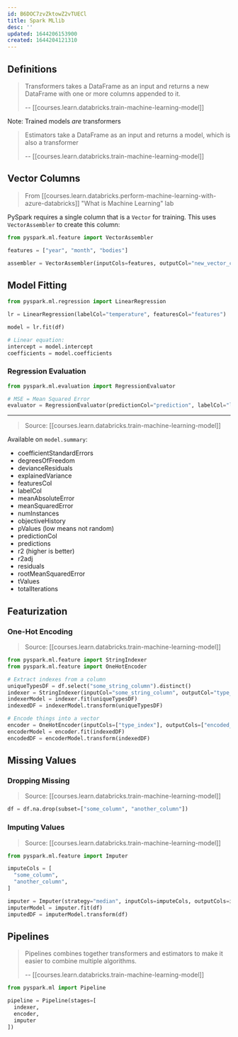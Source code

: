 ```yaml
---
id: B6DOC7zvZktowZ2vTUECl
title: Spark MLlib
desc: ''
updated: 1644206153900
created: 1644204121310
---
```


## Definitions

> Transformers takes a DataFrame as an input and returns a new DataFrame with one or more columns appended to it.
> 
> -- [[courses.learn.databricks.train-machine-learning-model]]

Note: Trained models _are_ transformers

> Estimators take a DataFrame as an input and returns a model, which is also a transformer
>
> -- [[courses.learn.databricks.train-machine-learning-model]]

## Vector Columns

> From [[courses.learn.databricks.perform-machine-learning-with-azure-databricks]] "What is Machine Learning" lab

PySpark requires a single column that is a `Vector` for training. This uses `VectorAssembler` to create this column:

```py
from pyspark.ml.feature import VectorAssembler

features = ["year", "month", "bodies"]

assembler = VectorAssembler(inputCols=features, outputCol="new_vector_col_name")
```

## Model Fitting

```py
from pyspark.ml.regression import LinearRegression

lr = LinearRegression(labelCol="temperature", featuresCol="features")

model = lr.fit(df)

# Linear equation:
intercept = model.intercept
coefficients = model.coefficients
```

### Regression Evaluation

```py
from pyspark.ml.evaluation import RegressionEvaluator

# MSE = Mean Squared Error
evaluator = RegressionEvaluator(predictionCol="prediction", labelCol="label_col_name", metricName="mse")
```

---
> Source: [[courses.learn.databricks.train-machine-learning-model]]

Available on `model.summary`:

- coefficientStandardErrors
- degreesOfFreedom
- devianceResiduals
- explainedVariance
- featuresCol
- labelCol
- meanAbsoluteError
- meanSquaredError
- numInstances
- objectiveHistory
- pValues (low means not random)
- predictionCol
- predictions
- r2 (higher is better)
- r2adj
- residuals
- rootMeanSquaredError
- tValues
- totalIterations

## Featurization

### One-Hot Encoding

> Source: [[courses.learn.databricks.train-machine-learning-model]]

```py
from pyspark.ml.feature import StringIndexer
from pyspark.ml.feature import OneHotEncoder

# Extract indexes from a column
uniqueTypesDF = df.select("some_string_column").distinct()
indexer = StringIndexer(inputCol="some_string_column", outputCol="type_index")
indexerModel = indexer.fit(uniqueTypesDF)                                  
indexedDF = indexerModel.transform(uniqueTypesDF)                           

# Encode things into a vector
encoder = OneHotEncoder(inputCols=["type_index"], outputCols=["encoded_column"])
encoderModel = encoder.fit(indexedDF)
encodedDF = encoderModel.transform(indexedDF)
```

## Missing Values

### Dropping Missing
> Source: [[courses.learn.databricks.train-machine-learning-model]]

```py
df = df.na.drop(subset=["some_column", "another_column"])
```

### Imputing Values

> Source: [[courses.learn.databricks.train-machine-learning-model]]
 
```py
from pyspark.ml.feature import Imputer

imputeCols = [
  "some_column",
  "another_column",
]

imputer = Imputer(strategy="median", inputCols=imputeCols, outputCols=imputeCols)
imputerModel = imputer.fit(df)
imputedDF = imputerModel.transform(df)
```


## Pipelines

> Pipelines combines together transformers and estimators to make it easier to combine multiple algorithms.
>
> -- [[courses.learn.databricks.train-machine-learning-model]]

```py
from pyspark.ml import Pipeline

pipeline = Pipeline(stages=[
  indexer, 
  encoder, 
  imputer
])
```
